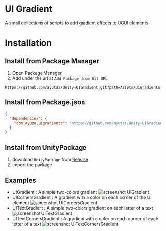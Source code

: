 # UI Gradient

A small collections of scripts to add gradient effects to UGUI elements

# Installation

## Install from Package Manager

1. Open Package Manager
2. Add under the url at `Add Package from Git URL`

`https://github.com/ayutaz/Unity-UIGradient.git?path=Assets/UIGradients`

## Install from Package.json

```json
{
  "dependencies": {
    "com.ayuza.uigradients": "https://github.com/ayutaz/Unity-UIGradient.git"
  }
}
```

## Install from UnityPackage

1. download `UnityPackage` from [Release](https://github.com/ayutaz/Unity-UIGradient/releases)
2. import the package

## Examples

- UIGradient : A simple two-colors gradient
  ![screenshot UIGradient](https://azixmcaze.github.io/Unity-UIGradient/screenshot1.png)
- UICornersGradient : A gradient with a color on each corner of the UI element
  ![screenshot UICornersGradient](https://azixmcaze.github.io/Unity-UIGradient/screenshot2.png)
- UITextGradient : A simple two-colors gradient on each letter of a text
  ![screenshot UITextGradient](https://azixmcaze.github.io/Unity-UIGradient/screenshot3.png)
- UITextCornersGradient : A gradient with a color on each corner of each letter of a text
  ![screenshot UITextCornersGradient](https://azixmcaze.github.io/Unity-UIGradient/screenshot4.png)
